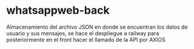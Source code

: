 # whatsappweb-back
Almacenamiento del archivo JSON en donde se encuentran los datos de usuario y sus mensajes, se hace el despliegue a railway para posteriormente en el front hacer el llamado de la API por AXIOS
